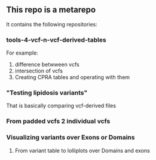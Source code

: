 ## This repo is a metarepo

It contains the following repositories:

### tools-4-vcf-n-vcf-derived-tables  
For example:  
1. difference betwween vcfs  
2. intersection of vcfs  
3. Creating CPRA tables and operating with them  

### "Testing lipidosis variants"  
That is basically comparing vcf-derived files

### From padded vcfs 2 individual vcfs

### Visualizing variants over Exons or Domains
1. From variant table to lolliplots over Domains and exons 
